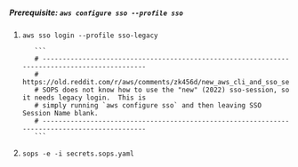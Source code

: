 ##### Prerequisite:  `aws configure sso --profile sso`


1. `aws sso login --profile sso-legacy`

          ```
          # ---------------------------------------------------------------------------------------------
          # https://old.reddit.com/r/aws/comments/zk456d/new_aws_cli_and_sso_sessions_profiles_and_legacy/
          # SOPS does not know how to use the "new" (2022) sso-session, so it needs legacy login.  This is
          # simply running `aws configure sso` and then leaving SSO Session Name blank.
          # ---------------------------------------------------------------------------------------------
          ```
2. `sops -e -i secrets.sops.yaml`
